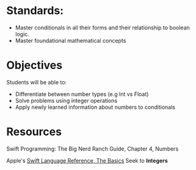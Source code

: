 # Standards:
* Master conditionals in all their forms and their relationship to boolean logic.
* Master foundational mathematical concepts

# Objectives
Students will be able to:
* Differentiate between number types (e.g Int vs Float)
* Solve problems using integer operations
* Apply newly learned information about numbers to conditionals

# Resources
Swift Programming: The Big Nerd Ranch Guide, Chapter 4, Numbers

Apple's [Swift Language Reference, The Basics](https://developer.apple.com/library/ios/documentation/Swift/Conceptual/Swift_Programming_Language/TheBasics.html#//apple_ref/doc/uid/TP40014097-CH5-ID309) Seek to **Integers**